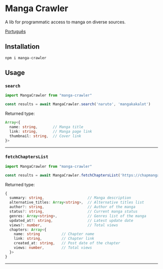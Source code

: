 # Manga Crawler

A lib for programmatic access to manga on diverse sources.

[Português](https://github.com/Ellyzeul/manga-crawler/blob/main/README-pt_BR.md)

## Installation

```shell
npm i manga-crawler
```

## Usage

### `search`

```javascript
import MangaCrawler from "manga-crawler"

const results = await MangaCrawler.search('naruto', 'mangakakalot')
```
Returned type: 
```typescript
Array<{
  name: string,       // Manga title
  link: string,       // Manga page link
  thumbnail: string,  // Cover link
}>
```
---
### `fetchChaptersList`

```javascript
import MangaCrawler from "manga-crawler"

const results = await MangaCrawler.fetchChaptersList('https://chapmanganato.to/manga-ng952689', 'manganato')
```
Returned type: 
```typescript
{
  summary: string,                    // Manga description
  alternative_titles: Array<string>,  // Alternative titles list
  author?: string,                    // Author of the manga
  status?: string,                    // Current manga status
  genres: Array<string>,              // Genres list of the manga
  updated_at?: string,                // Latest update date
  views?: number,                     // Total views
  chapters: Array<{
    name: string          // Chapter name
    link: string,         // Chapter link
    created_at: string,   // Post date of the chapter
    views: number,        // Total views
  }>
}
```
---
